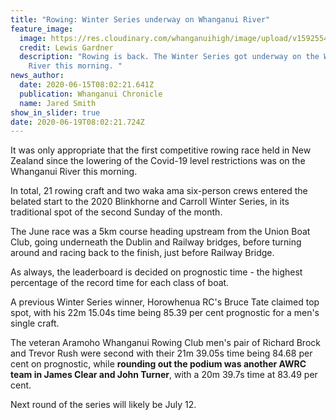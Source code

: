 ```yaml
---
title: "Rowing: Winter Series underway on Whanganui River"
feature_image:
  image: https://res.cloudinary.com/whanganuihigh/image/upload/v1592554550/News/Rowing._Chron_15.6.20.James_Clear_and_John_Turner.jpg
  credit: Lewis Gardner
  description: "Rowing is back. The Winter Series got underway on the Whanganui
    River this morning. "
news_author:
  date: 2020-06-15T08:02:21.641Z
  publication: Whanganui Chronicle
  name: Jared Smith
show_in_slider: true
date: 2020-06-19T08:02:21.724Z
---
```

It was only appropriate that the first competitive rowing race held in New Zealand since the lowering of the Covid-19 level restrictions was on the Whanganui River this morning.

In total, 21 rowing craft and two waka ama six-person crews entered the belated start to the 2020 Blinkhorne and Carroll Winter Series, in its traditional spot of the second Sunday of the month.

The June race was a 5km course heading upstream from the Union Boat Club, going underneath the Dublin and Railway bridges, before turning around and racing back to the finish, just before Railway Bridge.

As always, the leaderboard is decided on prognostic time - the highest percentage of the record time for each class of boat.

A previous Winter Series winner, Horowhenua RC's Bruce Tate claimed top spot, with his 22m 15.04s time being 85.39 per cent prognostic for a men's single craft.

The veteran Aramoho Whanganui Rowing Club men's pair of Richard Brock and Trevor Rush were second with their 21m 39.05s time being 84.68 per cent on prognostic, while **rounding out the podium was another AWRC team in James Clear and John Turner**, with a 20m 39.7s time at 83.49 per cent.

Next round of the series will likely be July 12.

